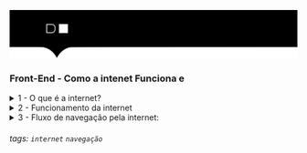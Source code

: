 ![](./hd-header.png)

### Front-End - Como a intenet Funciona e

<details>
<summary>1 - O que é a internet?</summary>

> A Internet é a espinha dorsal da Web, a infraestrutura técnica que faz a Web possível. Mas basicamente, a Internet é uma gigantesca rede de computadores que se comunicam juntos.

> A história da internet é um pouco obscura. Ela começou nos anos 60 como um projeto de pesquisa consolidado pelo exército norte americano, e tornou-se uma infraestrutura pública nos anos 80 com o suporte dado por diversas universidades públicas e companhias privadas. As várias tecnologias que suportam a internet evoluíram através do tempo, mas a forma de funcionamento não mudou muito: Internet é uma forma de conectar computadores e garantir, em qualquer situação, que eles encontrem uma forma de se manter conectados. 
</details>

<details>
    <summary>2 - Funcionamento da internet</summary>

- Você já pensou como funciona a internet, a rede mundial de computadores?

![](./assets/01.png)

> Em linhas gerais, a internet nada mais é que a comunicação entre dois computadores remotos. Esses computadores podem ser os populares desktops (computadores de mesa) ou mesmo as tablets, smartphone, smart tvs, etc. O fluxo de navegação da comunicação é bastante simples. Quando você, por exemplo, está conectado à internet e digita a URL de um site, na verdade está solicitando o acesso às informações que estão armazenadas em outro computador também ligado à rede que pode tanto ser de outro usuário (rede p2p) ou, mais provavelmente, um computador de uma empresa que funciona como servidor de hospedagem (rede convencional). Esse outro computador faz a leitura de sua solicitação e envia os arquivos em pacotes (taxa de download) para serem interpretados pelo seu navegador.

> Contudo, entre o momento que você pede acesso a determinada informação e de ela aparecer na sua tela, existe uma série de pessoas que atuam em diferentes estágios do fluxo, permitindo que toda a rede funcione bem e rápido… muito rápido.

![](./assets/02.png)

> Agora veja, de forma bastante resumida, como se dá esse fluxo de navegação pela internet:

</details>

<details>
    <summary>3 - Fluxo de navegação pela internet:</summary>

- `Computador do usuário`: quando conectado à internet, vira um terminal da rede. Pode tanto solicitar a consulta de dados quanto distribuir para outros usuários. Exemplos: desktop, smartphone, tablet, smart tv.

- `A conexão`: tipo de tecnologia que faz a ponte para a transferência de dados. Exemplos: ADSL, 3G, 4G, Dial-up.

- `Modem`: aparelho eletrônico que transmite os dados da internet para o computador do usuário. Ele libera o sinal através de um número de telefone único. Exemplos: modem a cabo, modem wireless (antena), modem 3G (USB).

- `TCP/IP`: TCP, significa Protocolo de Controle de Transmissão e IP, significa Protocolo de Internet. Ambos, significam a linguagem única para todos os computadores que permitirá o envio e a transmissão de dados.

- `Navegador`: toda informação transmitida pela internet é convertida em códigos. O navegador de internet é o software que transforma todos os códigos do site em: textos, vídeos e imagens para que o usuário possa visualizar. Exemplos: Google Chrome, Firefox Mozilla, Internet Explorer, Safari, Opera.

- `Provedor de internet`: empresa que detém a tecnologia que disponibiliza a internet no mundo. Geralmente as empresas provedoras são as que mais lucram com o acesso da internet.

- `Roteador`: organiza o tráfego de informações. Seu papel é o de levar a solicitação da informação ao servidor onde está alocado o conteúdo. Os roteadores, que estão ligados a uma enorme rede de provedores, agrupam as informações em pacotes e organizam o fluxo para que a informação chegue ao seu destino da maneira mais rápida possível.

- `Servidor de internet`: computadores que alocam informações de sites, e-mails, conteúdos nas nuvens, etc. Geralmente esses computadores são geridos por empresas que cobram para que outras empresas hospedem seus sites e demais arquivos. Exemplos: Locaweb, Kinghost, Hostnet, etc..

> OBS: Até o tópico acima, foi descrito apenas o caminho percorrido por uma solicitação de informação a algum servidor da internet.

- `Fluxo inverso`: Depois que a solicitação foi aprovada, o conteúdo segue todo esse fluxo no sentido inverso até chegar ao usuário (tópico 1) que o solicitou. E tudo isso acontece em fração de segundo!  
</details>


###### tags: `internet` `navegação`